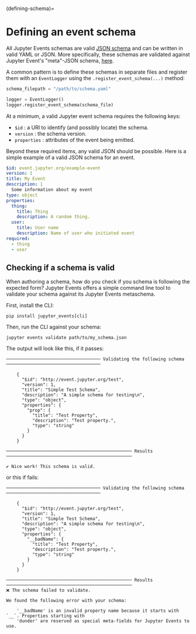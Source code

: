 (defining-schema)=

# Defining an event schema

All Jupyter Events schemas are valid [JSON schema](https://json-schema.org/) and can be written in valid YAML or JSON. More specifically, these schemas are validated against Jupyter Event's "meta"-JSON schema, [here](https://github.com/jupyter/jupyter_events/tree/main/jupyter_events/schemas/event-metaschema.yml).

A common pattern is to define these schemas in separate files and register them with an `EventLogger` using the `.register_event_schema(...)` method:

```python
schema_filepath = "/path/to/schema.yaml"

logger = EventLogger()
logger.register_event_schema(schema_file)
```

At a minimum, a valid Jupyter event schema requires the following keys:

- `$id` : a URI to identify (and possibly locate) the schema.
- `version` : the schema version.
- `properties` : attributes of the event being emitted.

Beyond these required items, any valid JSON should be possible. Here is a simple example of a valid JSON schema for an event.

```yaml
$id: event.jupyter.org/example-event
version: 1
title: My Event
description: |
  Some information about my event
type: object
properties:
  thing:
    title: Thing
    description: A random thing.
  user:
    title: User name
    description: Name of user who initiated event
required:
  - thing
  - user
```

## Checking if a schema is valid

When authoring a schema, how do you check if you schema is following the expected form? Jupyter Events offers a simple command line tool to validate your schema against its Jupyter Events metaschema.

First, install the CLI:

```
pip install jupyter_events[cli]
```

Then, run the CLI against your schema:

```
jupyter events validate path/to/my_schema.json
```

The output will look like this, if it passes:

```
──────────────────────────────────── Validating the following schema ────────────────────────────────────

    {
      "$id": "http://event.jupyter.org/test",
      "version": 1,
      "title": "Simple Test Schema",
      "description": "A simple schema for testing\n",
      "type": "object",
      "properties": {
        "prop": {
          "title": "Test Property",
          "description": "Test property.",
          "type": "string"
        }
      }
    }

──────────────────────────────────────────────── Results ────────────────────────────────────────────────

✔ Nice work! This schema is valid.
```

or this if fails:

```
──────────────────────────────────── Validating the following schema ────────────────────────────────────

    {
      "$id": "http://event.jupyter.org/test",
      "version": 1,
      "title": "Simple Test Schema",
      "description": "A simple schema for testing\n",
      "type": "object",
      "properties": {
        "__badName": {
          "title": "Test Property",
          "description": "Test property.",
          "type": "string"
        }
      }
    }

──────────────────────────────────────────────── Results ────────────────────────────────────────────────
❌ The schema failed to validate.

We found the following error with your schema:

    '__badName' is an invalid property name because it starts with `__`. Properties starting with
    'dunder' are reserved as special meta-fields for Jupyter Events to use.
```
